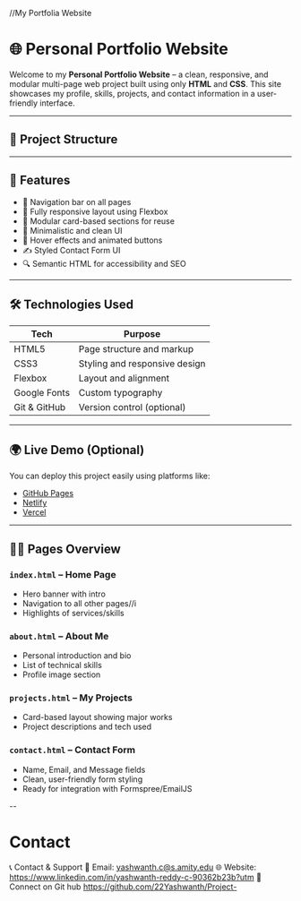 //My  Portfolia Website
# 🌐 Personal Portfolio Website

Welcome to my **Personal Portfolio Website** – a clean, responsive, and modular multi-page web project built using only **HTML** and **CSS**. This site showcases my profile, skills, projects, and contact information in a user-friendly interface.

---

## 📁 Project Structure


---

## 🚀 Features

- 🔗 Navigation bar on all pages
- 📱 Fully responsive layout using Flexbox
- 🧩 Modular card-based sections for reuse
- 🎯 Minimalistic and clean UI
- 🎨 Hover effects and animated buttons
- ✍️ Styled Contact Form UI
- 🔍 Semantic HTML for accessibility and SEO

---

## 🛠️ Technologies Used

| Tech         | Purpose                        |
|--------------|--------------------------------|
| HTML5        | Page structure and markup      |
| CSS3         | Styling and responsive design  |
| Flexbox      | Layout and alignment           |
| Google Fonts | Custom typography              |
| Git & GitHub | Version control (optional)     |

---

## 🌍 Live Demo (Optional)

You can deploy this project easily using platforms like:
- [GitHub Pages](https://pages.github.com/)
- [Netlify](https://www.netlify.com/)
- [Vercel](https://vercel.com/)

---

## 🧑‍💼 Pages Overview

### `index.html` – Home Page
- Hero banner with intro
- Navigation to all other pages//i
- Highlights of services/skills

### `about.html` – About Me
- Personal introduction and bio
- List of technical skills
- Profile image section

### `projects.html` – My Projects
- Card-based layout showing major works
- Project descriptions and tech used

### `contact.html` – Contact Form
- Name, Email, and Message fields
- Clean, user-friendly form styling
- Ready for integration with Formspree/EmailJS

--
# Contact
📞 Contact & Support
📧 Email: yashwanth.c@s.amity.edu
🌐 Website: https://www.linkedin.com/in/yashwanth-reddy-c-90362b23b?utm
💬 Connect on Git hub https://github.com/22Yashwanth/Project-
